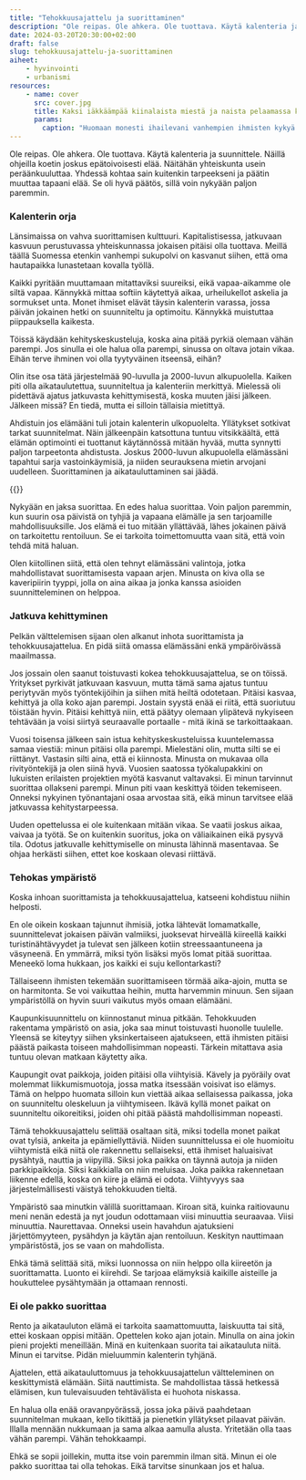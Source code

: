 ```yaml
---
title: "Tehokkuusajattelu ja suorittaminen"
description: "Ole reipas. Ole ahkera. Ole tuottava. Käytä kalenteria ja suunnittele. Näillä ohjeilla koetin joskus epätoivoisesti elää."
date: 2024-03-20T20:30:00+02:00
draft: false
slug: tehokkuusajattelu-ja-suorittaminen
aiheet:
    - hyvinvointi
    - urbanismi
resources:
    - name: cover
      src: cover.jpg
      title: Kaksi iäkkäämpää kiinalaista miestä ja naista pelaamassa korttia
      params:
        caption: "Huomaan monesti ihailevani vanhempien ihmisten kykyä ottaa rennosti, etenkin Aasian maissa. Kuva: Gauthier Delecroix"
---
```


Ole reipas. Ole ahkera. Ole tuottava. Käytä kalenteria ja suunnittele. Näillä ohjeilla koetin joskus epätoivoisesti elää. Näitähän yhteiskunta usein peräänkuuluttaa. Yhdessä kohtaa sain kuitenkin tarpeekseni ja päätin muuttaa tapaani elää. Se oli hyvä päätös, sillä voin nykyään paljon paremmin.

<!--more-->

### Kalenterin orja
Länsimaissa on vahva suorittamisen kulttuuri. Kapitalistisessa, jatkuvaan kasvuun perustuvassa yhteiskunnassa jokaisen pitäisi olla tuottava. Meillä täällä Suomessa etenkin vanhempi sukupolvi on kasvanut siihen, että oma hautapaikka lunastetaan kovalla työllä.

Kaikki pyritään muuttamaan mitattaviksi suureiksi, eikä vapaa-aikamme ole siltä vapaa. Kännykkä mittaa softiin käytettyä aikaa, urheilukellot askelia ja sormukset unta. Monet ihmiset elävät täysin kalenterin varassa, jossa päivän jokainen hetki on suunniteltu ja optimoitu. Kännykkä muistuttaa piippauksella kaikesta.

Töissä käydään kehityskeskusteluja, koska aina pitää pyrkiä olemaan vähän parempi. Jos sinulla ei ole halua olla parempi, sinussa on oltava jotain vikaa. Eihän terve ihminen voi olla tyytyväinen itseensä, eihän?

Olin itse osa tätä järjestelmää 90-luvulla ja 2000-luvun alkupuolella. Kaiken piti olla aikataulutettua, suunniteltua ja kalenteriin merkittyä. Mielessä oli pidettävä ajatus jatkuvasta kehittymisestä, koska muuten jäisi jälkeen. Jälkeen missä? En tiedä, mutta ei silloin tällaisia mietittyä.

Ahdistuin jos elämääni tuli jotain kalenterin ulkopuolelta. Yllätykset sotkivat tarkat suunnitelmat. Näin jälkeenpäin katsottuna tuntuu vitsikkäältä, että elämän optimointi ei tuottanut käytännössä mitään hyvää, mutta synnytti paljon tarpeetonta ahdistusta. Joskus 2000-luvun alkupuolella elämässäni tapahtui sarja vastoinkäymisiä, ja niiden seurauksena mietin arvojani uudelleen. Suorittaminen ja aikatauluttaminen sai jäädä.

{{<cover>}}

Nykyään en jaksa suorittaa. En edes halua suorittaa. Voin paljon paremmin, kun suurin osa päivistä on tyhjiä ja vapaana elämälle ja sen tarjoamille mahdollisuuksille. Jos elämä ei tuo mitään yllättävää, lähes jokainen päivä on tarkoitettu rentoiluun. Se ei tarkoita toimettomuutta vaan sitä, että voin tehdä mitä haluan.

Olen kiitollinen siitä, että olen tehnyt elämässäni valintoja, jotka mahdollistavat suorittamisesta vapaan arjen. Minusta on kiva olla se kaveripiirin tyyppi, jolla on aina aikaa ja jonka kanssa asioiden suunnitteleminen on helppoa.

### Jatkuva kehittyminen

Pelkän välttelemisen sijaan olen alkanut inhota suorittamista ja tehokkuusajattelua. En pidä siitä omassa elämässäni enkä ympäröivässä maailmassa.

Jos jossain olen saanut toistuvasti kokea tehokkuusajattelua, se on töissä. Yritykset pyrkivät jatkuvaan kasvuun, mutta tämä sama ajatus tuntuu periytyvän myös työntekijöihin ja siihen mitä heiltä odotetaan. Pitäisi kasvaa, kehittyä ja olla koko ajan parempi. Jostain syystä enää ei riitä, että suoriutuu töistään hyvin. Pitäisi kehittyä niin, että päätyy olemaan ylipätevä nykyiseen tehtävään ja voisi siirtyä seuraavalle portaalle - mitä ikinä se tarkoittaakaan.

Vuosi toisensa jälkeen sain istua kehityskeskusteluissa kuuntelemassa samaa viestiä: minun pitäisi olla parempi. Mielestäni olin, mutta silti se ei riittänyt. Vastasin silti aina, että ei kiinnosta. Minusta on mukavaa olla rivityöntekijä ja olen siinä hyvä. Vuosien saatossa työkalupakkini on lukuisten erilaisten projektien myötä kasvanut valtavaksi. Ei minun tarvinnut suorittaa ollakseni parempi. Minun piti vaan keskittyä töiden tekemiseen. Onneksi nykyinen työnantajani osaa arvostaa sitä, eikä minun tarvitsee elää jatkuvassa kehitystarpeessa.

Uuden opettelussa ei ole kuitenkaan mitään vikaa. Se vaatii joskus aikaa, vaivaa ja työtä. Se on kuitenkin suoritus, joka on väliaikainen eikä pysyvä tila. Odotus jatkuvalle kehittymiselle on minusta lähinnä masentavaa. Se ohjaa herkästi siihen, ettet koe koskaan olevasi riittävä.

### Tehokas ympäristö

Koska inhoan suorittamista ja tehokkuusajattelua, katseeni kohdistuu niihin helposti.

En ole oikein koskaan tajunnut ihmisiä, jotka lähtevät lomamatkalle, suunnittelevat jokaisen päivän valmiiksi, juoksevat hirveällä kiireellä kaikki turistinähtävyydet ja tulevat sen jälkeen kotiin streessaantuneena ja väsyneenä. En ymmärrä, miksi työn lisäksi myös lomat pitää suorittaa. Meneekö loma hukkaan, jos kaikki ei suju kellontarkasti?

Tällaiseenn ihmisten tekemään suorittamiseen törmää aika-ajoin, mutta se on harmitonta. Se voi vaikuttaa heihin, mutta harvemmin minuun. Sen sijaan ympäristöllä on hyvin suuri vaikutus myös omaan elämääni.

Kaupunkisuunnittelu on kiinnostanut minua pitkään. Tehokkuuden rakentama ympäristö on asia, joka saa minut toistuvasti huonolle tuulelle. Yleensä se kiteytyy siihen yksinkertaiseen ajatukseen, että ihmisten pitäisi päästä paikasta toiseen mahdollisimman nopeasti. Tärkein mitattava asia tuntuu olevan matkaan käytetty aika.

Kaupungit ovat paikkoja, joiden pitäisi olla viihtyisiä. Kävely ja pyöräily ovat molemmat liikkumismuotoja, jossa matka itsessään voisivat iso elämys. Tämä on helppo huomata silloin kun viettää aikaa sellaisessa paikassa, joka on suunniteltu oleskeluun ja viihtymiseen. Ikävä kyllä monet paikat on suunniteltu oikoreitiksi, joiden ohi pitää päästä mahdollisimman nopeasti.

Tämä tehokkuusajattelu selittää osaltaan sitä, miksi todella monet paikat ovat tylsiä, ankeita ja epämiellyttäviä. Niiden suunnittelussa ei ole huomioitu viihtymistä eikä niitä ole rakennettu sellaiseksi, että ihmiset haluaisivat pysähtyä, nauttia ja viipyillä. Siksi joka paikka on täynnä autoja ja niiden parkkipaikkoja. Siksi kaikkialla on niin meluisaa. Joka paikka rakennetaan liikenne edellä, koska on kiire ja elämä ei odota. Viihtyvyys saa järjestelmällisesti väistyä tehokkuuden tieltä.

Ympäristö saa minutkin välillä suorittamaan. Kiroan sitä, kuinka raitiovaunu meni nenän edestä ja nyt joudun odottamaan viisi minuuttia seuraavaa. Viisi minuuttia. Naurettavaa. Onneksi usein havahdun ajatuksieni järjettömyyteen, pysähdyn ja käytän ajan rentoiluun. Keskityn nauttimaan ympäristöstä, jos se vaan on mahdollista.

Ehkä tämä selittää sitä, miksi luonnossa on niin helppo olla kiireetön ja suorittamatta. Luonto ei kiirehdi. Se tarjoaa elämyksiä kaikille aisteille ja houkuttelee pysähtymään ja ottamaan rennosti.

### Ei ole pakko suorittaa

Rento ja aikatauluton elämä ei tarkoita saamattomuutta, laiskuutta tai sitä, ettei koskaan oppisi mitään. Opettelen koko ajan jotain. Minulla on aina jokin pieni projekti meneillään. Minä en kuitenkaan suorita tai aikatauluta niitä. Minun ei tarvitse. Pidän mieluummin kalenterin tyhjänä.

Ajattelen, että aikatauluttomuus ja tehokkuusajattelun vältteleminen on keskittymistä elämään. Siitä nauttimista. Se mahdollistaa tässä hetkessä elämisen, kun tulevaisuuden tehtävälista ei huohota niskassa.

En halua olla enää oravanpyörässä, jossa joka päivä paahdetaan suunnitelman mukaan, kello tikittää ja pienetkin yllätykset pilaavat päivän. Illalla mennään nukkumaan ja sama alkaa aamulla alusta. Yritetään olla taas vähän parempi. Vähän tehokkaampi.

Ehkä se sopii joillekin, mutta itse voin paremmin ilman sitä. Minun ei ole pakko suorittaa tai olla tehokas. Eikä tarvitse sinunkaan jos et halua.
